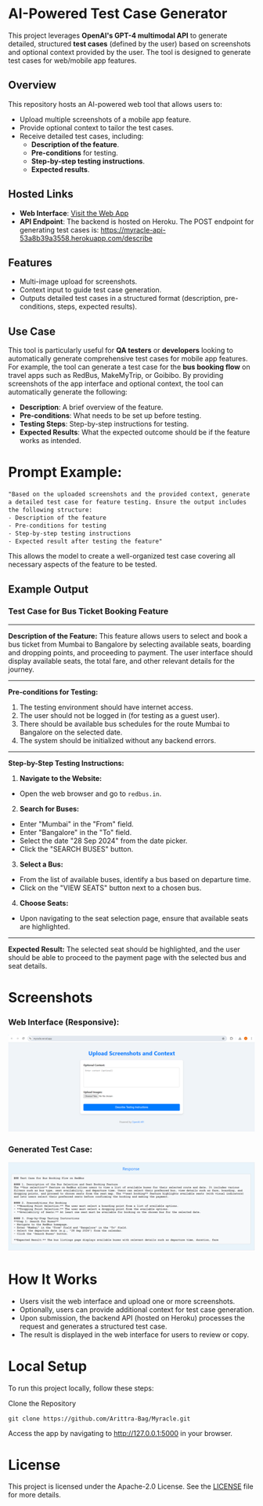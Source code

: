 # AI-Powered Test Case Generator

This project leverages **OpenAI's GPT-4 multimodal API** to generate detailed, structured **test cases** (defined by the user) based on screenshots and optional context provided by the user. The tool is designed to generate test cases for web/mobile app features.

## Overview

This repository hosts an AI-powered web tool that allows users to:
- Upload multiple screenshots of a mobile app feature.
- Provide optional context to tailor the test cases.
- Receive detailed test cases, including:
  - **Description of the feature**.
  - **Pre-conditions** for testing.
  - **Step-by-step testing instructions**.
  - **Expected results**.

## Hosted Links

- **Web Interface**: [Visit the Web App](https://myracle.vercel.app)
- **API Endpoint**: The backend is hosted on Heroku. The POST endpoint for generating test cases is:
https://myracle-api-53a8b39a3558.herokuapp.com/describe

## Features

- Multi-image upload for screenshots.
- Context input to guide test case generation.
- Outputs detailed test cases in a structured format (description, pre-conditions, steps, expected results).

## Use Case

This tool is particularly useful for **QA testers** or **developers** looking to automatically generate comprehensive test cases for mobile app features. For example, the tool can generate a test case for the **bus booking flow** on travel apps such as RedBus, MakeMyTrip, or Goibibo. By providing screenshots of the app interface and optional context, the tool can automatically generate the following:

- **Description**: A brief overview of the feature.
- **Pre-conditions**: What needs to be set up before testing.
- **Testing Steps**: Step-by-step instructions for testing.
- **Expected Results**: What the expected outcome should be if the feature works as intended.

# Prompt Example:
```
"Based on the uploaded screenshots and the provided context, generate a detailed test case for feature testing. Ensure the output includes the following structure:
- Description of the feature
- Pre-conditions for testing
- Step-by-step testing instructions
- Expected result after testing the feature"
```
This allows the model to create a well-organized test case covering all necessary aspects of the feature to be tested.

## Example Output

### Test Case for Bus Ticket Booking Feature

---

**Description of the Feature:**
This feature allows users to select and book a bus ticket from Mumbai to Bangalore by selecting available seats, boarding and dropping points, and proceeding to payment. The user interface should display available seats, the total fare, and other relevant details for the journey.

---

**Pre-conditions for Testing:**
1. The testing environment should have internet access.
2. The user should not be logged in (for testing as a guest user).
3. There should be available bus schedules for the route Mumbai to Bangalore on the selected date.
4. The system should be initialized without any backend errors.

---

**Step-by-Step Testing Instructions:**

1. **Navigate to the Website:**
 - Open the web browser and go to `redbus.in`.

2. **Search for Buses:**
 - Enter "Mumbai" in the "From" field.
 - Enter "Bangalore" in the "To" field.
 - Select the date "28 Sep 2024" from the date picker.
 - Click the "SEARCH BUSES" button.

3. **Select a Bus:**
 - From the list of available buses, identify a bus based on departure time.
 - Click on the "VIEW SEATS" button next to a chosen bus.

4. **Choose Seats:**
 - Upon navigating to the seat selection page, ensure that available seats are highlighted.

---

**Expected Result:**
The selected seat should be highlighted, and the user should be able to proceed to the payment page with the selected bus and seat details.

# Screenshots
### Web Interface (Responsive):
![Web Interface](https://github.com/Arittra-Bag/Myracle/blob/main/myracle-light_interface.png)
### Generated Test Case:
![GenTestCase](https://github.com/Arittra-Bag/Myracle/blob/main/BUS-BOOKING-FLOW-OUTPUT.png)

# How It Works
- Users visit the web interface and upload one or more screenshots.
- Optionally, users can provide additional context for test case generation.
- Upon submission, the backend API (hosted on Heroku) processes the request and generates a structured test case.
- The result is displayed in the web interface for users to review or copy.

# Local Setup
To run this project locally, follow these steps:

Clone the Repository
```
git clone https://github.com/Arittra-Bag/Myracle.git
```
Access the app by navigating to http://127.0.0.1:5000 in your browser.

# License
This project is licensed under the Apache-2.0 License. See the [LICENSE](LICENSE) file for more details.
